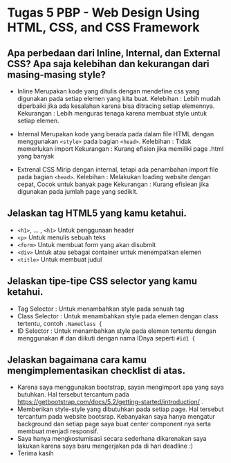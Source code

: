 # Tugas 5 PBP - Web Design Using HTML, CSS, and CSS Framework

## Apa perbedaan dari Inline, Internal, dan External CSS? Apa saja kelebihan dan kekurangan dari masing-masing style?
- Inline
Merupakan kode yang ditulis dengan mendefine css yang digunakan pada setiap elemen yang kita buat.
Kelebihan   :  Lebih mudah diperbaiki jika ada kesalahan karena bisa ditracing setiap elemennya.
Kekurangan  : Lebih menguras tenaga karena membuat style untuk setiap elemen.

- Internal
Merupakan kode yang berada pada dalam file HTML dengan menggunakan `<style>` pada bagian `<head>`.
Kelebihan   : Tidak memerlukan import
Kekurangan  : Kurang efisien jika memiliki page .html yang banyak

- Extrenal CSS
Mirip dengan internal, tetapi ada penambahan import file pada bagian `<head>`.
Kelebihan   : Melakukan loading website dengan cepat, Cocok untuk banyak page
Kekurangan  : Kurang efisiean jika digunakan pada jumlah page yang sedikit. 

## Jelaskan tag HTML5 yang kamu ketahui.
- `<h1>`, ... , `<h1>`
Untuk penggunaan header
- `<p>`
Untuk menulis sebuah teks
- `<form>`
Untuk membuat form yang akan disubmit
- `<div>`
Untuk atau sebagai container untuk menempatkan elemen
- `<title>`
Untuk membuat judul

## Jelaskan tipe-tipe CSS selector yang kamu ketahui.
- Tag Selector      : Untuk menambahkan style pada senuah tag
- Class Selector    : Untuk menambahkan style pada elemen dengan     class tertentu, contoh `.NameClass {`
- ID Selector       : Untuk menambahkan style pada elemen tertentu dengan menggunakan # dan diikuti dengan nama IDnya seperti `#id1 {`

## Jelaskan bagaimana cara kamu mengimplementasikan checklist di atas.
- Karena saya menggunakan bootstrap, sayan mengimport apa yang saya butuhkan. Hal tersebut tercantum pada  https://getbootstrap.com/docs/5.2/getting-started/introduction/ .
- Memberikan style-style yang dibutuhkan pada setiap page. Hal tersebut tercantum pada website bootsrap. Kebanyakan saya hanya mengatur background dan setiap page saya buat center component nya serta membuat menjadi responsif. 
- Saya hanya mengkostumisasi secara sederhana dikarenakan saya lakukan karena saya baru mengerjakan pda di hari deadline :)
- Terima kasih

